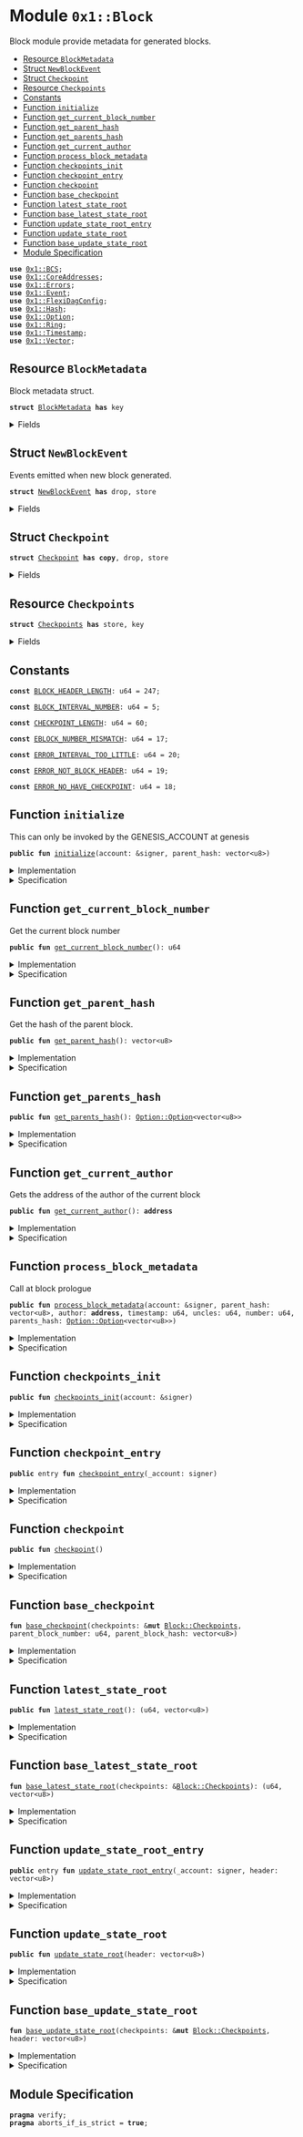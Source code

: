 
<a name="0x1_Block"></a>

# Module `0x1::Block`

Block module provide metadata for generated blocks.


-  [Resource `BlockMetadata`](#0x1_Block_BlockMetadata)
-  [Struct `NewBlockEvent`](#0x1_Block_NewBlockEvent)
-  [Struct `Checkpoint`](#0x1_Block_Checkpoint)
-  [Resource `Checkpoints`](#0x1_Block_Checkpoints)
-  [Constants](#@Constants_0)
-  [Function `initialize`](#0x1_Block_initialize)
-  [Function `get_current_block_number`](#0x1_Block_get_current_block_number)
-  [Function `get_parent_hash`](#0x1_Block_get_parent_hash)
-  [Function `get_parents_hash`](#0x1_Block_get_parents_hash)
-  [Function `get_current_author`](#0x1_Block_get_current_author)
-  [Function `process_block_metadata`](#0x1_Block_process_block_metadata)
-  [Function `checkpoints_init`](#0x1_Block_checkpoints_init)
-  [Function `checkpoint_entry`](#0x1_Block_checkpoint_entry)
-  [Function `checkpoint`](#0x1_Block_checkpoint)
-  [Function `base_checkpoint`](#0x1_Block_base_checkpoint)
-  [Function `latest_state_root`](#0x1_Block_latest_state_root)
-  [Function `base_latest_state_root`](#0x1_Block_base_latest_state_root)
-  [Function `update_state_root_entry`](#0x1_Block_update_state_root_entry)
-  [Function `update_state_root`](#0x1_Block_update_state_root)
-  [Function `base_update_state_root`](#0x1_Block_base_update_state_root)
-  [Module Specification](#@Module_Specification_1)


<pre><code><b>use</b> <a href="BCS.md#0x1_BCS">0x1::BCS</a>;
<b>use</b> <a href="CoreAddresses.md#0x1_CoreAddresses">0x1::CoreAddresses</a>;
<b>use</b> <a href="Errors.md#0x1_Errors">0x1::Errors</a>;
<b>use</b> <a href="Event.md#0x1_Event">0x1::Event</a>;
<b>use</b> <a href="FlexiDagConfig.md#0x1_FlexiDagConfig">0x1::FlexiDagConfig</a>;
<b>use</b> <a href="Hash.md#0x1_Hash">0x1::Hash</a>;
<b>use</b> <a href="Option.md#0x1_Option">0x1::Option</a>;
<b>use</b> <a href="Ring.md#0x1_Ring">0x1::Ring</a>;
<b>use</b> <a href="Timestamp.md#0x1_Timestamp">0x1::Timestamp</a>;
<b>use</b> <a href="Vector.md#0x1_Vector">0x1::Vector</a>;
</code></pre>



<a name="0x1_Block_BlockMetadata"></a>

## Resource `BlockMetadata`

Block metadata struct.


<pre><code><b>struct</b> <a href="Block.md#0x1_Block_BlockMetadata">BlockMetadata</a> <b>has</b> key
</code></pre>



<details>
<summary>Fields</summary>


<dl>
<dt>
<code>number: u64</code>
</dt>
<dd>
 number of the current block
</dd>
<dt>
<code>parent_hash: vector&lt;u8&gt;</code>
</dt>
<dd>
 Hash of the parent block.
</dd>
<dt>
<code>author: <b>address</b></code>
</dt>
<dd>
 Author of the current block.
</dd>
<dt>
<code>uncles: u64</code>
</dt>
<dd>
 number of uncles.
</dd>
<dt>
<code>parents_hash: <a href="Option.md#0x1_Option_Option">Option::Option</a>&lt;vector&lt;u8&gt;&gt;</code>
</dt>
<dd>
 Hash of the parents hash for a Dag block.
</dd>
<dt>
<code>new_block_events: <a href="Event.md#0x1_Event_EventHandle">Event::EventHandle</a>&lt;<a href="Block.md#0x1_Block_NewBlockEvent">Block::NewBlockEvent</a>&gt;</code>
</dt>
<dd>
 Handle of events when new blocks are emitted
</dd>
</dl>


</details>

<a name="0x1_Block_NewBlockEvent"></a>

## Struct `NewBlockEvent`

Events emitted when new block generated.


<pre><code><b>struct</b> <a href="Block.md#0x1_Block_NewBlockEvent">NewBlockEvent</a> <b>has</b> drop, store
</code></pre>



<details>
<summary>Fields</summary>


<dl>
<dt>
<code>number: u64</code>
</dt>
<dd>

</dd>
<dt>
<code>author: <b>address</b></code>
</dt>
<dd>

</dd>
<dt>
<code>timestamp: u64</code>
</dt>
<dd>

</dd>
<dt>
<code>uncles: u64</code>
</dt>
<dd>

</dd>
<dt>
<code>parents_hash: <a href="Option.md#0x1_Option_Option">Option::Option</a>&lt;vector&lt;u8&gt;&gt;</code>
</dt>
<dd>

</dd>
</dl>


</details>

<a name="0x1_Block_Checkpoint"></a>

## Struct `Checkpoint`



<pre><code><b>struct</b> <a href="Block.md#0x1_Block_Checkpoint">Checkpoint</a> <b>has</b> <b>copy</b>, drop, store
</code></pre>



<details>
<summary>Fields</summary>


<dl>
<dt>
<code>block_number: u64</code>
</dt>
<dd>

</dd>
<dt>
<code>block_hash: vector&lt;u8&gt;</code>
</dt>
<dd>

</dd>
<dt>
<code>state_root: <a href="Option.md#0x1_Option_Option">Option::Option</a>&lt;vector&lt;u8&gt;&gt;</code>
</dt>
<dd>

</dd>
</dl>


</details>

<a name="0x1_Block_Checkpoints"></a>

## Resource `Checkpoints`



<pre><code><b>struct</b> <a href="Block.md#0x1_Block_Checkpoints">Checkpoints</a> <b>has</b> store, key
</code></pre>



<details>
<summary>Fields</summary>


<dl>
<dt>
<code>checkpoints: <a href="Ring.md#0x1_Ring_Ring">Ring::Ring</a>&lt;<a href="Block.md#0x1_Block_Checkpoint">Block::Checkpoint</a>&gt;</code>
</dt>
<dd>

</dd>
<dt>
<code>index: u64</code>
</dt>
<dd>

</dd>
<dt>
<code>last_number: u64</code>
</dt>
<dd>

</dd>
</dl>


</details>

<a name="@Constants_0"></a>

## Constants


<a name="0x1_Block_BLOCK_HEADER_LENGTH"></a>



<pre><code><b>const</b> <a href="Block.md#0x1_Block_BLOCK_HEADER_LENGTH">BLOCK_HEADER_LENGTH</a>: u64 = 247;
</code></pre>



<a name="0x1_Block_BLOCK_INTERVAL_NUMBER"></a>



<pre><code><b>const</b> <a href="Block.md#0x1_Block_BLOCK_INTERVAL_NUMBER">BLOCK_INTERVAL_NUMBER</a>: u64 = 5;
</code></pre>



<a name="0x1_Block_CHECKPOINT_LENGTH"></a>



<pre><code><b>const</b> <a href="Block.md#0x1_Block_CHECKPOINT_LENGTH">CHECKPOINT_LENGTH</a>: u64 = 60;
</code></pre>



<a name="0x1_Block_EBLOCK_NUMBER_MISMATCH"></a>



<pre><code><b>const</b> <a href="Block.md#0x1_Block_EBLOCK_NUMBER_MISMATCH">EBLOCK_NUMBER_MISMATCH</a>: u64 = 17;
</code></pre>



<a name="0x1_Block_ERROR_INTERVAL_TOO_LITTLE"></a>



<pre><code><b>const</b> <a href="Block.md#0x1_Block_ERROR_INTERVAL_TOO_LITTLE">ERROR_INTERVAL_TOO_LITTLE</a>: u64 = 20;
</code></pre>



<a name="0x1_Block_ERROR_NOT_BLOCK_HEADER"></a>



<pre><code><b>const</b> <a href="Block.md#0x1_Block_ERROR_NOT_BLOCK_HEADER">ERROR_NOT_BLOCK_HEADER</a>: u64 = 19;
</code></pre>



<a name="0x1_Block_ERROR_NO_HAVE_CHECKPOINT"></a>



<pre><code><b>const</b> <a href="Block.md#0x1_Block_ERROR_NO_HAVE_CHECKPOINT">ERROR_NO_HAVE_CHECKPOINT</a>: u64 = 18;
</code></pre>



<a name="0x1_Block_initialize"></a>

## Function `initialize`

This can only be invoked by the GENESIS_ACCOUNT at genesis


<pre><code><b>public</b> <b>fun</b> <a href="Block.md#0x1_Block_initialize">initialize</a>(account: &signer, parent_hash: vector&lt;u8&gt;)
</code></pre>



<details>
<summary>Implementation</summary>


<pre><code><b>public</b> <b>fun</b> <a href="Block.md#0x1_Block_initialize">initialize</a>(account: &signer, parent_hash: vector&lt;u8&gt;) {
    <a href="Timestamp.md#0x1_Timestamp_assert_genesis">Timestamp::assert_genesis</a>();
    <a href="CoreAddresses.md#0x1_CoreAddresses_assert_genesis_address">CoreAddresses::assert_genesis_address</a>(account);

    <b>move_to</b>&lt;<a href="Block.md#0x1_Block_BlockMetadata">BlockMetadata</a>&gt;(
        account,
        <a href="Block.md#0x1_Block_BlockMetadata">BlockMetadata</a> {
            number: 0,
            parent_hash,
            author: <a href="CoreAddresses.md#0x1_CoreAddresses_GENESIS_ADDRESS">CoreAddresses::GENESIS_ADDRESS</a>(),
            uncles: 0,
            parents_hash: <a href="Option.md#0x1_Option_none">Option::none</a>&lt;vector&lt;u8&gt;&gt;(),
            new_block_events: <a href="Event.md#0x1_Event_new_event_handle">Event::new_event_handle</a>&lt;<a href="Block.md#0x1_Block_NewBlockEvent">Self::NewBlockEvent</a>&gt;(account),
        });
}
</code></pre>



</details>

<details>
<summary>Specification</summary>



<pre><code><b>aborts_if</b> !<a href="Timestamp.md#0x1_Timestamp_is_genesis">Timestamp::is_genesis</a>();
<b>aborts_if</b> <a href="Signer.md#0x1_Signer_address_of">Signer::address_of</a>(account) != <a href="CoreAddresses.md#0x1_CoreAddresses_GENESIS_ADDRESS">CoreAddresses::GENESIS_ADDRESS</a>();
<b>aborts_if</b> <b>exists</b>&lt;<a href="Block.md#0x1_Block_BlockMetadata">BlockMetadata</a>&gt;(<a href="Signer.md#0x1_Signer_address_of">Signer::address_of</a>(account));
</code></pre>



</details>

<a name="0x1_Block_get_current_block_number"></a>

## Function `get_current_block_number`

Get the current block number


<pre><code><b>public</b> <b>fun</b> <a href="Block.md#0x1_Block_get_current_block_number">get_current_block_number</a>(): u64
</code></pre>



<details>
<summary>Implementation</summary>


<pre><code><b>public</b> <b>fun</b> <a href="Block.md#0x1_Block_get_current_block_number">get_current_block_number</a>(): u64 <b>acquires</b> <a href="Block.md#0x1_Block_BlockMetadata">BlockMetadata</a> {
  <b>borrow_global</b>&lt;<a href="Block.md#0x1_Block_BlockMetadata">BlockMetadata</a>&gt;(<a href="CoreAddresses.md#0x1_CoreAddresses_GENESIS_ADDRESS">CoreAddresses::GENESIS_ADDRESS</a>()).number
}
</code></pre>



</details>

<details>
<summary>Specification</summary>



<pre><code><b>aborts_if</b> !<b>exists</b>&lt;<a href="Block.md#0x1_Block_BlockMetadata">BlockMetadata</a>&gt;(<a href="CoreAddresses.md#0x1_CoreAddresses_GENESIS_ADDRESS">CoreAddresses::GENESIS_ADDRESS</a>());
</code></pre>



</details>

<a name="0x1_Block_get_parent_hash"></a>

## Function `get_parent_hash`

Get the hash of the parent block.


<pre><code><b>public</b> <b>fun</b> <a href="Block.md#0x1_Block_get_parent_hash">get_parent_hash</a>(): vector&lt;u8&gt;
</code></pre>



<details>
<summary>Implementation</summary>


<pre><code><b>public</b> <b>fun</b> <a href="Block.md#0x1_Block_get_parent_hash">get_parent_hash</a>(): vector&lt;u8&gt; <b>acquires</b> <a href="Block.md#0x1_Block_BlockMetadata">BlockMetadata</a> {
  *&<b>borrow_global</b>&lt;<a href="Block.md#0x1_Block_BlockMetadata">BlockMetadata</a>&gt;(<a href="CoreAddresses.md#0x1_CoreAddresses_GENESIS_ADDRESS">CoreAddresses::GENESIS_ADDRESS</a>()).parent_hash
}
</code></pre>



</details>

<details>
<summary>Specification</summary>



<pre><code><b>aborts_if</b> !<b>exists</b>&lt;<a href="Block.md#0x1_Block_BlockMetadata">BlockMetadata</a>&gt;(<a href="CoreAddresses.md#0x1_CoreAddresses_GENESIS_ADDRESS">CoreAddresses::GENESIS_ADDRESS</a>());
</code></pre>



</details>

<a name="0x1_Block_get_parents_hash"></a>

## Function `get_parents_hash`



<pre><code><b>public</b> <b>fun</b> <a href="Block.md#0x1_Block_get_parents_hash">get_parents_hash</a>(): <a href="Option.md#0x1_Option_Option">Option::Option</a>&lt;vector&lt;u8&gt;&gt;
</code></pre>



<details>
<summary>Implementation</summary>


<pre><code><b>public</b> <b>fun</b> <a href="Block.md#0x1_Block_get_parents_hash">get_parents_hash</a>(): <a href="Option.md#0x1_Option_Option">Option::Option</a>&lt;vector&lt;u8&gt;&gt; <b>acquires</b> <a href="Block.md#0x1_Block_BlockMetadata">BlockMetadata</a> {
    *&<b>borrow_global</b>&lt;<a href="Block.md#0x1_Block_BlockMetadata">BlockMetadata</a>&gt;(<a href="CoreAddresses.md#0x1_CoreAddresses_GENESIS_ADDRESS">CoreAddresses::GENESIS_ADDRESS</a>()).parents_hash
}
</code></pre>



</details>

<details>
<summary>Specification</summary>



<pre><code><b>aborts_if</b> !<b>exists</b>&lt;<a href="Block.md#0x1_Block_BlockMetadata">BlockMetadata</a>&gt;(<a href="CoreAddresses.md#0x1_CoreAddresses_GENESIS_ADDRESS">CoreAddresses::GENESIS_ADDRESS</a>());
</code></pre>



</details>

<a name="0x1_Block_get_current_author"></a>

## Function `get_current_author`

Gets the address of the author of the current block


<pre><code><b>public</b> <b>fun</b> <a href="Block.md#0x1_Block_get_current_author">get_current_author</a>(): <b>address</b>
</code></pre>



<details>
<summary>Implementation</summary>


<pre><code><b>public</b> <b>fun</b> <a href="Block.md#0x1_Block_get_current_author">get_current_author</a>(): <b>address</b> <b>acquires</b> <a href="Block.md#0x1_Block_BlockMetadata">BlockMetadata</a> {
  <b>borrow_global</b>&lt;<a href="Block.md#0x1_Block_BlockMetadata">BlockMetadata</a>&gt;(<a href="CoreAddresses.md#0x1_CoreAddresses_GENESIS_ADDRESS">CoreAddresses::GENESIS_ADDRESS</a>()).author
}
</code></pre>



</details>

<details>
<summary>Specification</summary>



<pre><code><b>aborts_if</b> !<b>exists</b>&lt;<a href="Block.md#0x1_Block_BlockMetadata">BlockMetadata</a>&gt;(<a href="CoreAddresses.md#0x1_CoreAddresses_GENESIS_ADDRESS">CoreAddresses::GENESIS_ADDRESS</a>());
</code></pre>



</details>

<a name="0x1_Block_process_block_metadata"></a>

## Function `process_block_metadata`

Call at block prologue


<pre><code><b>public</b> <b>fun</b> <a href="Block.md#0x1_Block_process_block_metadata">process_block_metadata</a>(account: &signer, parent_hash: vector&lt;u8&gt;, author: <b>address</b>, timestamp: u64, uncles: u64, number: u64, parents_hash: <a href="Option.md#0x1_Option_Option">Option::Option</a>&lt;vector&lt;u8&gt;&gt;)
</code></pre>



<details>
<summary>Implementation</summary>


<pre><code><b>public</b> <b>fun</b> <a href="Block.md#0x1_Block_process_block_metadata">process_block_metadata</a>(account: &signer, parent_hash: vector&lt;u8&gt;,author: <b>address</b>, timestamp: u64, uncles:u64, number:u64, parents_hash: <a href="Option.md#0x1_Option_Option">Option::Option</a>&lt;vector&lt;u8&gt;&gt;) <b>acquires</b> <a href="Block.md#0x1_Block_BlockMetadata">BlockMetadata</a>{
    <a href="CoreAddresses.md#0x1_CoreAddresses_assert_genesis_address">CoreAddresses::assert_genesis_address</a>(account);

    <b>let</b> block_metadata_ref = <b>borrow_global_mut</b>&lt;<a href="Block.md#0x1_Block_BlockMetadata">BlockMetadata</a>&gt;(<a href="CoreAddresses.md#0x1_CoreAddresses_GENESIS_ADDRESS">CoreAddresses::GENESIS_ADDRESS</a>());
    <b>assert</b>!(number == (block_metadata_ref.number + 1), <a href="Errors.md#0x1_Errors_invalid_argument">Errors::invalid_argument</a>(<a href="Block.md#0x1_Block_EBLOCK_NUMBER_MISMATCH">EBLOCK_NUMBER_MISMATCH</a>));
    <b>assert</b>!(number &gt; <a href="FlexiDagConfig.md#0x1_FlexiDagConfig_effective_height">FlexiDagConfig::effective_height</a>(<a href="CoreAddresses.md#0x1_CoreAddresses_GENESIS_ADDRESS">CoreAddresses::GENESIS_ADDRESS</a>()), <a href="Errors.md#0x1_Errors_invalid_state">Errors::invalid_state</a>(<a href="Block.md#0x1_Block_EBLOCK_NUMBER_MISMATCH">EBLOCK_NUMBER_MISMATCH</a>));
    block_metadata_ref.number = number;
    block_metadata_ref.author= author;
    block_metadata_ref.parent_hash = parent_hash;
    block_metadata_ref.uncles = uncles;
    block_metadata_ref.parents_hash = parents_hash;

    <a href="Event.md#0x1_Event_emit_event">Event::emit_event</a>&lt;<a href="Block.md#0x1_Block_NewBlockEvent">NewBlockEvent</a>&gt;(
      &<b>mut</b> block_metadata_ref.new_block_events,
      <a href="Block.md#0x1_Block_NewBlockEvent">NewBlockEvent</a> {
          number,
          author,
          timestamp,
          uncles,
          parents_hash,
      }
    );
}
</code></pre>



</details>

<details>
<summary>Specification</summary>



<pre><code><b>aborts_if</b> <a href="Signer.md#0x1_Signer_address_of">Signer::address_of</a>(account) != <a href="CoreAddresses.md#0x1_CoreAddresses_GENESIS_ADDRESS">CoreAddresses::GENESIS_ADDRESS</a>();
<b>aborts_if</b> !<b>exists</b>&lt;<a href="Block.md#0x1_Block_BlockMetadata">BlockMetadata</a>&gt;(<a href="CoreAddresses.md#0x1_CoreAddresses_GENESIS_ADDRESS">CoreAddresses::GENESIS_ADDRESS</a>());
<b>aborts_if</b> number != <b>global</b>&lt;<a href="Block.md#0x1_Block_BlockMetadata">BlockMetadata</a>&gt;(<a href="CoreAddresses.md#0x1_CoreAddresses_GENESIS_ADDRESS">CoreAddresses::GENESIS_ADDRESS</a>()).number + 1;
</code></pre>




<a name="0x1_Block_AbortsIfBlockMetadataNotExist"></a>


<pre><code><b>schema</b> <a href="Block.md#0x1_Block_AbortsIfBlockMetadataNotExist">AbortsIfBlockMetadataNotExist</a> {
    <b>aborts_if</b> !<b>exists</b>&lt;<a href="Block.md#0x1_Block_BlockMetadata">BlockMetadata</a>&gt;(<a href="CoreAddresses.md#0x1_CoreAddresses_GENESIS_ADDRESS">CoreAddresses::GENESIS_ADDRESS</a>());
}
</code></pre>



</details>

<a name="0x1_Block_checkpoints_init"></a>

## Function `checkpoints_init`



<pre><code><b>public</b> <b>fun</b> <a href="Block.md#0x1_Block_checkpoints_init">checkpoints_init</a>(account: &signer)
</code></pre>



<details>
<summary>Implementation</summary>


<pre><code><b>public</b> <b>fun</b> <a href="Block.md#0x1_Block_checkpoints_init">checkpoints_init</a>(account: &signer){
    <a href="CoreAddresses.md#0x1_CoreAddresses_assert_genesis_address">CoreAddresses::assert_genesis_address</a>(account);

    <b>let</b> checkpoints = <a href="Ring.md#0x1_Ring_create_with_capacity">Ring::create_with_capacity</a>&lt;<a href="Block.md#0x1_Block_Checkpoint">Checkpoint</a>&gt;(<a href="Block.md#0x1_Block_CHECKPOINT_LENGTH">CHECKPOINT_LENGTH</a>);
    <b>move_to</b>&lt;<a href="Block.md#0x1_Block_Checkpoints">Checkpoints</a>&gt;(
        account,
        <a href="Block.md#0x1_Block_Checkpoints">Checkpoints</a> {
           checkpoints,
           index        : 0,
           last_number  : 0,
    });
}
</code></pre>



</details>

<details>
<summary>Specification</summary>



<pre><code><b>pragma</b> verify = <b>false</b>;
</code></pre>



</details>

<a name="0x1_Block_checkpoint_entry"></a>

## Function `checkpoint_entry`



<pre><code><b>public</b> entry <b>fun</b> <a href="Block.md#0x1_Block_checkpoint_entry">checkpoint_entry</a>(_account: signer)
</code></pre>



<details>
<summary>Implementation</summary>


<pre><code><b>public</b> entry <b>fun</b> <a href="Block.md#0x1_Block_checkpoint_entry">checkpoint_entry</a>(_account: signer) <b>acquires</b> <a href="Block.md#0x1_Block_BlockMetadata">BlockMetadata</a>, <a href="Block.md#0x1_Block_Checkpoints">Checkpoints</a> {
    <a href="Block.md#0x1_Block_checkpoint">checkpoint</a>();
}
</code></pre>



</details>

<details>
<summary>Specification</summary>



<pre><code><b>pragma</b> verify = <b>false</b>;
</code></pre>



</details>

<a name="0x1_Block_checkpoint"></a>

## Function `checkpoint`



<pre><code><b>public</b> <b>fun</b> <a href="Block.md#0x1_Block_checkpoint">checkpoint</a>()
</code></pre>



<details>
<summary>Implementation</summary>


<pre><code><b>public</b> <b>fun</b> <a href="Block.md#0x1_Block_checkpoint">checkpoint</a>() <b>acquires</b> <a href="Block.md#0x1_Block_BlockMetadata">BlockMetadata</a>, <a href="Block.md#0x1_Block_Checkpoints">Checkpoints</a>{
    <b>let</b> parent_block_number = <a href="Block.md#0x1_Block_get_current_block_number">get_current_block_number</a>() - 1;
    <b>let</b> parent_block_hash   = <a href="Block.md#0x1_Block_get_parent_hash">get_parent_hash</a>();

    <b>let</b> checkpoints = <b>borrow_global_mut</b>&lt;<a href="Block.md#0x1_Block_Checkpoints">Checkpoints</a>&gt;(<a href="CoreAddresses.md#0x1_CoreAddresses_GENESIS_ADDRESS">CoreAddresses::GENESIS_ADDRESS</a>());
    <a href="Block.md#0x1_Block_base_checkpoint">base_checkpoint</a>(checkpoints, parent_block_number, parent_block_hash);

}
</code></pre>



</details>

<details>
<summary>Specification</summary>



<pre><code><b>pragma</b> verify = <b>false</b>;
</code></pre>



</details>

<a name="0x1_Block_base_checkpoint"></a>

## Function `base_checkpoint`



<pre><code><b>fun</b> <a href="Block.md#0x1_Block_base_checkpoint">base_checkpoint</a>(checkpoints: &<b>mut</b> <a href="Block.md#0x1_Block_Checkpoints">Block::Checkpoints</a>, parent_block_number: u64, parent_block_hash: vector&lt;u8&gt;)
</code></pre>



<details>
<summary>Implementation</summary>


<pre><code><b>fun</b> <a href="Block.md#0x1_Block_base_checkpoint">base_checkpoint</a>(checkpoints: &<b>mut</b> <a href="Block.md#0x1_Block_Checkpoints">Checkpoints</a>, parent_block_number: u64, parent_block_hash:vector&lt;u8&gt;){
    <b>assert</b>!(checkpoints.last_number + <a href="Block.md#0x1_Block_BLOCK_INTERVAL_NUMBER">BLOCK_INTERVAL_NUMBER</a> &lt;= parent_block_number || checkpoints.last_number == 0, <a href="Errors.md#0x1_Errors_invalid_argument">Errors::invalid_argument</a>(<a href="Block.md#0x1_Block_ERROR_INTERVAL_TOO_LITTLE">ERROR_INTERVAL_TOO_LITTLE</a>));

    checkpoints.index = checkpoints.index + 1;
    checkpoints.last_number = parent_block_number;
    <b>let</b> op_checkpoint = <a href="Ring.md#0x1_Ring_push">Ring::push</a>&lt;<a href="Block.md#0x1_Block_Checkpoint">Checkpoint</a>&gt;(&<b>mut</b> checkpoints.checkpoints, <a href="Block.md#0x1_Block_Checkpoint">Checkpoint</a> {
                                                            block_number: parent_block_number,
                                                            block_hash: parent_block_hash,
                                                            state_root: <a href="Option.md#0x1_Option_none">Option::none</a>&lt;vector&lt;u8&gt;&gt;(),
                                                        } );
    <b>if</b>(<a href="Option.md#0x1_Option_is_some">Option::is_some</a>(&op_checkpoint)){
        <a href="Option.md#0x1_Option_destroy_some">Option::destroy_some</a>(op_checkpoint);
    }<b>else</b>{
        <a href="Option.md#0x1_Option_destroy_none">Option::destroy_none</a>(op_checkpoint);
    }
}
</code></pre>



</details>

<details>
<summary>Specification</summary>



<pre><code><b>pragma</b> verify = <b>false</b>;
</code></pre>



</details>

<a name="0x1_Block_latest_state_root"></a>

## Function `latest_state_root`



<pre><code><b>public</b> <b>fun</b> <a href="Block.md#0x1_Block_latest_state_root">latest_state_root</a>(): (u64, vector&lt;u8&gt;)
</code></pre>



<details>
<summary>Implementation</summary>


<pre><code><b>public</b> <b>fun</b> <a href="Block.md#0x1_Block_latest_state_root">latest_state_root</a>():(u64,vector&lt;u8&gt;) <b>acquires</b>  <a href="Block.md#0x1_Block_Checkpoints">Checkpoints</a>{
    <b>let</b> checkpoints = <b>borrow_global</b>&lt;<a href="Block.md#0x1_Block_Checkpoints">Checkpoints</a>&gt;(<a href="CoreAddresses.md#0x1_CoreAddresses_GENESIS_ADDRESS">CoreAddresses::GENESIS_ADDRESS</a>());
    <a href="Block.md#0x1_Block_base_latest_state_root">base_latest_state_root</a>(checkpoints)
}
</code></pre>



</details>

<details>
<summary>Specification</summary>



<pre><code><b>pragma</b> verify = <b>false</b>;
</code></pre>



</details>

<a name="0x1_Block_base_latest_state_root"></a>

## Function `base_latest_state_root`



<pre><code><b>fun</b> <a href="Block.md#0x1_Block_base_latest_state_root">base_latest_state_root</a>(checkpoints: &<a href="Block.md#0x1_Block_Checkpoints">Block::Checkpoints</a>): (u64, vector&lt;u8&gt;)
</code></pre>



<details>
<summary>Implementation</summary>


<pre><code><b>fun</b> <a href="Block.md#0x1_Block_base_latest_state_root">base_latest_state_root</a>(checkpoints: &<a href="Block.md#0x1_Block_Checkpoints">Checkpoints</a>):(u64,vector&lt;u8&gt;){
    <b>let</b> len = <a href="Ring.md#0x1_Ring_capacity">Ring::capacity</a>&lt;<a href="Block.md#0x1_Block_Checkpoint">Checkpoint</a>&gt;(&checkpoints.checkpoints);
    <b>let</b> j = <b>if</b>(checkpoints.index &lt; len - 1){
        checkpoints.index
    }<b>else</b>{
        len
    };
    <b>let</b> i = checkpoints.index;
    <b>while</b>( j &gt; 0){
        <b>let</b> op_checkpoint = <a href="Ring.md#0x1_Ring_borrow">Ring::borrow</a>(&checkpoints.checkpoints, i - 1 );
        <b>if</b>( <a href="Option.md#0x1_Option_is_some">Option::is_some</a>(op_checkpoint) && <a href="Option.md#0x1_Option_is_some">Option::is_some</a>(&<a href="Option.md#0x1_Option_borrow">Option::borrow</a>(op_checkpoint).state_root) ) {
            <b>let</b> state_root = <a href="Option.md#0x1_Option_borrow">Option::borrow</a>(&<a href="Option.md#0x1_Option_borrow">Option::borrow</a>(op_checkpoint).state_root);
            <b>return</b> (<a href="Option.md#0x1_Option_borrow">Option::borrow</a>(op_checkpoint).block_number, *state_root)
        };
        j = j - 1;
        i = i - 1;
    };

    <b>abort</b> <a href="Errors.md#0x1_Errors_invalid_state">Errors::invalid_state</a>(<a href="Block.md#0x1_Block_ERROR_NO_HAVE_CHECKPOINT">ERROR_NO_HAVE_CHECKPOINT</a>)
}
</code></pre>



</details>

<details>
<summary>Specification</summary>



<pre><code><b>pragma</b> verify = <b>false</b>;
</code></pre>



</details>

<a name="0x1_Block_update_state_root_entry"></a>

## Function `update_state_root_entry`



<pre><code><b>public</b> entry <b>fun</b> <a href="Block.md#0x1_Block_update_state_root_entry">update_state_root_entry</a>(_account: signer, header: vector&lt;u8&gt;)
</code></pre>



<details>
<summary>Implementation</summary>


<pre><code><b>public</b> entry <b>fun</b> <a href="Block.md#0x1_Block_update_state_root_entry">update_state_root_entry</a>(_account: signer , header: vector&lt;u8&gt;)
<b>acquires</b> <a href="Block.md#0x1_Block_Checkpoints">Checkpoints</a> {
    <a href="Block.md#0x1_Block_update_state_root">update_state_root</a>(header);
}
</code></pre>



</details>

<details>
<summary>Specification</summary>



<pre><code><b>pragma</b> verify = <b>false</b>;
</code></pre>



</details>

<a name="0x1_Block_update_state_root"></a>

## Function `update_state_root`



<pre><code><b>public</b> <b>fun</b> <a href="Block.md#0x1_Block_update_state_root">update_state_root</a>(header: vector&lt;u8&gt;)
</code></pre>



<details>
<summary>Implementation</summary>


<pre><code><b>public</b> <b>fun</b> <a href="Block.md#0x1_Block_update_state_root">update_state_root</a>(header: vector&lt;u8&gt;) <b>acquires</b>  <a href="Block.md#0x1_Block_Checkpoints">Checkpoints</a> {
    <b>let</b> checkpoints = <b>borrow_global_mut</b>&lt;<a href="Block.md#0x1_Block_Checkpoints">Checkpoints</a>&gt;(<a href="CoreAddresses.md#0x1_CoreAddresses_GENESIS_ADDRESS">CoreAddresses::GENESIS_ADDRESS</a>());
    <a href="Block.md#0x1_Block_base_update_state_root">base_update_state_root</a>(checkpoints, header);
}
</code></pre>



</details>

<details>
<summary>Specification</summary>



<pre><code><b>pragma</b> verify = <b>false</b>;
</code></pre>



</details>

<a name="0x1_Block_base_update_state_root"></a>

## Function `base_update_state_root`



<pre><code><b>fun</b> <a href="Block.md#0x1_Block_base_update_state_root">base_update_state_root</a>(checkpoints: &<b>mut</b> <a href="Block.md#0x1_Block_Checkpoints">Block::Checkpoints</a>, header: vector&lt;u8&gt;)
</code></pre>



<details>
<summary>Implementation</summary>


<pre><code><b>fun</b> <a href="Block.md#0x1_Block_base_update_state_root">base_update_state_root</a>(checkpoints: &<b>mut</b> <a href="Block.md#0x1_Block_Checkpoints">Checkpoints</a>, header: vector&lt;u8&gt;){
    <b>let</b> prefix = <a href="Hash.md#0x1_Hash_sha3_256">Hash::sha3_256</a>(b"STARCOIN::BlockHeader");

    //parent_hash
    <b>let</b> new_offset = <a href="BCS.md#0x1_BCS_skip_bytes">BCS::skip_bytes</a>(&header,0);
    //timestamp
    <b>let</b> new_offset = <a href="BCS.md#0x1_BCS_skip_u64">BCS::skip_u64</a>(&header,new_offset);
    //number
    <b>let</b> (number,new_offset) = <a href="BCS.md#0x1_BCS_deserialize_u64">BCS::deserialize_u64</a>(&header,new_offset);
    //author
    new_offset = <a href="BCS.md#0x1_BCS_skip_address">BCS::skip_address</a>(&header,new_offset);
    //author_auth_key
    new_offset = <a href="BCS.md#0x1_BCS_skip_option_bytes">BCS::skip_option_bytes</a>(&header,new_offset);
    //txn_accumulator_root
    new_offset = <a href="BCS.md#0x1_BCS_skip_bytes">BCS::skip_bytes</a>(&header,new_offset);
    //block_accumulator_root
    new_offset = <a href="BCS.md#0x1_BCS_skip_bytes">BCS::skip_bytes</a>(&header,new_offset);
    //state_root
    <b>let</b> (state_root,_new_offset) = <a href="BCS.md#0x1_BCS_deserialize_bytes">BCS::deserialize_bytes</a>(&header,new_offset);

    <a href="Vector.md#0x1_Vector_append">Vector::append</a>(&<b>mut</b> prefix,header);
    <b>let</b> block_hash = <a href="Hash.md#0x1_Hash_sha3_256">Hash::sha3_256</a>(prefix);

    <b>let</b> len = <a href="Ring.md#0x1_Ring_capacity">Ring::capacity</a>&lt;<a href="Block.md#0x1_Block_Checkpoint">Checkpoint</a>&gt;(&checkpoints.checkpoints);
    <b>let</b> j = <b>if</b>(checkpoints.index &lt; len - 1){
        checkpoints.index
    }<b>else</b>{
        len
    };
    <b>let</b> i = checkpoints.index;
    <b>while</b>( j &gt; 0){
        <b>let</b> op_checkpoint = <a href="Ring.md#0x1_Ring_borrow_mut">Ring::borrow_mut</a>(&<b>mut</b> checkpoints.checkpoints, i - 1);

        <b>if</b>( <a href="Option.md#0x1_Option_is_some">Option::is_some</a>(op_checkpoint) && &<a href="Option.md#0x1_Option_borrow">Option::borrow</a>(op_checkpoint).block_hash == &block_hash && <a href="Option.md#0x1_Option_borrow">Option::borrow</a>&lt;<a href="Block.md#0x1_Block_Checkpoint">Checkpoint</a>&gt;(op_checkpoint).block_number == number) {

            <b>let</b> op_state_root = &<b>mut</b> <a href="Option.md#0x1_Option_borrow_mut">Option::borrow_mut</a>&lt;<a href="Block.md#0x1_Block_Checkpoint">Checkpoint</a>&gt;(op_checkpoint).state_root;
            <b>if</b>(<a href="Option.md#0x1_Option_is_some">Option::is_some</a>(op_state_root)){
                <a href="Option.md#0x1_Option_swap">Option::swap</a>(op_state_root, state_root);
            }<b>else</b>{
                <a href="Option.md#0x1_Option_fill">Option::fill</a>(op_state_root, state_root);
            };
            <b>return</b>
        };
        j = j - 1;
        i = i - 1;
    };

    <b>abort</b> <a href="Errors.md#0x1_Errors_invalid_state">Errors::invalid_state</a>(<a href="Block.md#0x1_Block_ERROR_NO_HAVE_CHECKPOINT">ERROR_NO_HAVE_CHECKPOINT</a>)
}
</code></pre>



</details>

<details>
<summary>Specification</summary>



<pre><code><b>pragma</b> verify = <b>false</b>;
</code></pre>



</details>

<a name="@Module_Specification_1"></a>

## Module Specification



<pre><code><b>pragma</b> verify;
<b>pragma</b> aborts_if_is_strict = <b>true</b>;
</code></pre>

